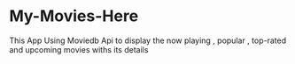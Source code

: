 # My-Movies-Here
This App Using Moviedb Api to display the now playing , popular , top-rated and upcoming movies 
withs its details

